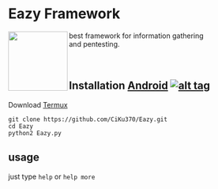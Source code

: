<h1>Eazy Framework</h1>
<img align="left" width="120" height="120" src="https://encrypted-tbn0.gstatic.com/images?q=tbn:ANd9GcRfEPSuQyr9zsm0pxBeOeFsR52J95TqCnvhm-9dacZi_k00ze91">
<p>best framework for information gathering <br> and pentesting.<br><br><br></p> 

## Installation [Android](https://wikipedia.org/wiki/Android) [![alt tag](https://cdn1.iconfinder.com/data/icons/logotypes/32/android-32.png)](https://fr.wikipedia.org/wiki/Android)
 
Download [Termux](https://play.google.com/store/apps/details?id=com.termux)
 
```
git clone https://github.com/CiKu370/Eazy.git
cd Eazy
python2 Eazy.py
```
## usage
just type <code>help</code> or <code>help more</code>
